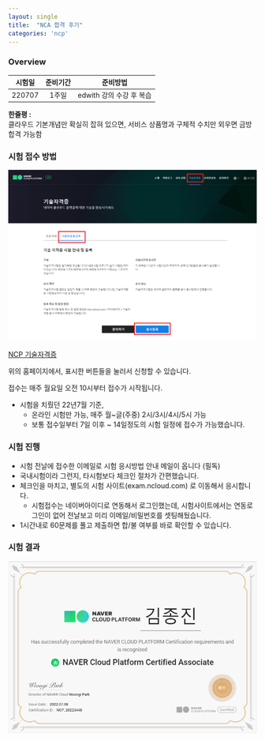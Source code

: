 ```yaml
---
layout: single
title:  "NCA 합격 후기"
categories: 'ncp'
---
```


### Overview

|시험일|준비기간|준비방법|
|:---:|:---:|:---:|
|220707|1주일|edwith 강의 수강 후 복습|

**한줄평 :**    
클라우드 기본개념만 확실히 잡혀 있으면, 서비스 상품명과 구체적 수치만 외우면 금방 합격 가능함

### 시험 접수 방법

![enroll](/assets/images/ncp1.png)

[NCP 기술자격증](https://edu.ncloud.com/certi)

위의 홈페이지에서, 표시한 버튼들을 눌러서 신청할 수 있습니다.    

접수는 매주 월요일 오전 10시부터 접수가 시작됩니다.    

- 시험을 치뤘던 22년7월 기준,
    - 온라인 시험만 가능, 매주 월~글(주중) 2시/3시/4시/5시 가능 
    - 보통 접수일부터 7일 이후 ~ 14일정도의 시험 일정에 접수가 가능했습니다.  

### 시험 진행

- 시험 전날에 접수한 이메일로 시험 응시방법 안내 메일이 옵니다 (필독)
- 국내시험이라 그런지, 타시험보다 체크인 절차가 간편했습니다.
- 체크인을 마치고, 별도의 시험 사이트(exam.ncloud.com) 로 이동해서 응시합니다.
    - 시험접수는 네이버아이디로 연동해서 로그인했는데, 시험사이트에서는 연동로그인이 없어 전날보고 미리 이메일/비밀번호를 셋팅해뒀습니다.
- 1시간내로 60문제를 풀고 제출하면 합/불 여부를 바로 확인할 수 있습니다.

### 시험 결과

![cert](/assets/images/ncp2.png)